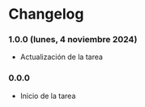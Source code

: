 # Changelog

### 1.0.0 (lunes, 4 noviembre 2024)

* Actualización de la tarea

### 0.0.0

* Inicio de la tarea